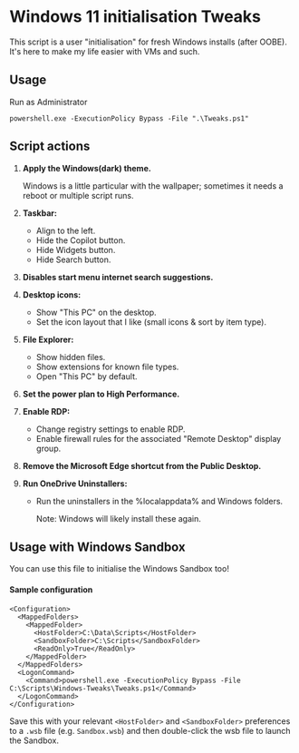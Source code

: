 # Windows 11 initialisation Tweaks
This script is a user "initialisation" for fresh Windows installs (after OOBE). It's here to make my life easier with VMs and such.

## Usage
Run as Administrator
```
powershell.exe -ExecutionPolicy Bypass -File ".\Tweaks.ps1"
```

## Script actions

1. **Apply the Windows(dark) theme.**
    
    Windows is a little particular with the wallpaper; sometimes it needs a reboot or multiple script runs.

1. **Taskbar:**
    * Align to the left.
    * Hide the Copilot button.
    * Hide Widgets button.
    * Hide Search button.
  
1. **Disables start menu internet search suggestions.**

1. **Desktop icons:**
    * Show "This PC" on the desktop.
    * Set the icon layout that I like (small icons & sort by item type).

1. **File Explorer:**
    * Show hidden files.
    * Show extensions for known file types.
    * Open "This PC" by default.
  
1. **Set the power plan to High Performance.**

1. **Enable RDP:**
    * Change registry settings to enable RDP.
    * Enable firewall rules for the associated "Remote Desktop" display group.

1. **Remove the Microsoft Edge shortcut from the Public Desktop.**

1. **Run OneDrive Uninstallers:**
    * Run the uninstallers in the %localappdata% and Windows folders.

      Note: Windows will likely install these again.

## Usage with Windows Sandbox
You can use this file to initialise the Windows Sandbox too!

#### Sample  configuration

```wsb
<Configuration>
  <MappedFolders>
    <MappedFolder>
      <HostFolder>C:\Data\Scripts</HostFolder>
      <SandboxFolder>C:\Scripts</SandboxFolder>
      <ReadOnly>True</ReadOnly>
    </MappedFolder>
  </MappedFolders>
  <LogonCommand>
    <Command>powershell.exe -ExecutionPolicy Bypass -File C:\Scripts\Windows-Tweaks\Tweaks.ps1</Command>
  </LogonCommand>
</Configuration>
```
Save this with your relevant `<HostFolder>` and `<SandboxFolder>` preferences to a `.wsb` file (e.g. `Sandbox.wsb`) and then double-click the wsb file to launch the Sandbox.
